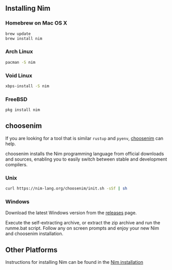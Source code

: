 ## Installing Nim

### Homebrew on Mac OS X

```bash
brew update
brew install nim
```

### Arch Linux

```bash
pacman -S nim
```

### Void Linux

```bash
xbps-install -S nim
```

### FreeBSD

```bash
pkg install nim
```

## choosenim
If you are looking for a tool that is similar `rustup` and `pyenv`, [choosenim](https://github.com/dom96/choosenim) can help. 

choosenim installs the Nim programming language from official downloads and sources, enabling you to easily switch between stable and development compilers.

### Unix

```bash
curl https://nim-lang.org/choosenim/init.sh -sSf | sh
```

### Windows

Download the latest Windows version from the [releases](https://github.com/dom96/choosenim/releases) page.

Execute the self-extracting archive, or extract the zip archive and run the runme.bat script. Follow any on screen prompts and enjoy your new Nim and choosenim installation.

## Other Platforms

Instructions for installing Nim can be found in the [Nim installation](https://nim-lang.org/install.html)

